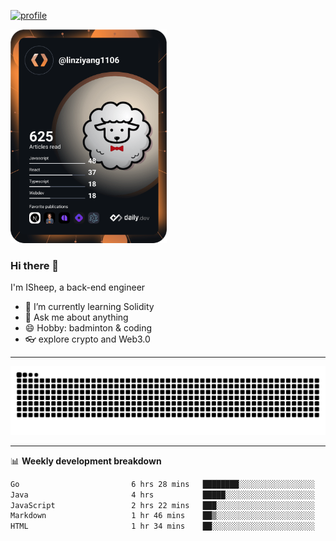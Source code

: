 [![profile](https://user-images.githubusercontent.com/54968314/208005045-e4b42f3b-833d-4242-bfcc-e764865553a2.svg)](https://www.calligrapher.ai/)

<a href="https://app.daily.dev/linziyang1106"><img src="/devcard.png" width="250" alt="ISheep's Dev Card"/></a>

### Hi there 🐏

I'm ISheep, a back-end engineer

- 🔭 I’m currently learning Solidity
- 💬 Ask me about anything
- 😄 Hobby: badminton & coding
- 👓 explore crypto and Web3.0

-------

![](https://raw.githubusercontent.com/ISheepp/ISheepp/output/github-contribution-grid-snake.svg)

-------

📊 **Weekly development breakdown**
<!--START_SECTION:waka-->

```txt
Go                         6 hrs 28 mins   ████████░░░░░░░░░░░░░░░░░   32.16 %
Java                       4 hrs           █████░░░░░░░░░░░░░░░░░░░░   19.89 %
JavaScript                 2 hrs 22 mins   ███░░░░░░░░░░░░░░░░░░░░░░   11.81 %
Markdown                   1 hr 46 mins    ██▒░░░░░░░░░░░░░░░░░░░░░░   08.84 %
HTML                       1 hr 34 mins    ██░░░░░░░░░░░░░░░░░░░░░░░   07.86 %
```

<!--END_SECTION:waka-->
